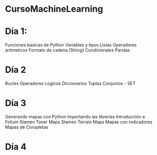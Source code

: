# CursoMachineLearning

# Día 1:
Funciones basicas de Python
  Variables y tipos
  Listas
  Operadores aritmeticos
  Formato de cadena (String)
  Condicionales
  Pandas

# Día 2
  Bucles
  Operadores Logicos
  Diccionarios
  Tuplas
  Conjuntos - SET

# Día 3
Generando mapas con Python
Importando las librerías
Introducción a Folium
Stamen Toner Maps
Stamen Terrain Maps
Mapas con indicadores
Mapas de Coropletas

# Día 4
